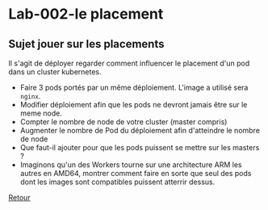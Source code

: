 # Lab-002-le placement 
## Sujet jouer sur les placements
Il s'agit de déployer regarder comment influencer le placement d'un pod dans un cluster kubernetes.
- Faire 3 pods portés par un même déploiement. L'image a utilisé sera `nginx`.
- Modifier déploiement afin que les pods ne devront jamais être sur le meme node.
- Compter le nombre de node de votre cluster (master compris)
- Augmenter le nombre de Pod du déploiement afin d'atteindre le nombre de node
- Que faut-il ajouter pour que les pods puissent se mettre sur les masters ?
- Imaginons qu'un des Workers tourne sur une architecture ARM les autres en AMD64, montrer comment faire en sorte que seul des pods dont les images sont compatibles puissent atterrir dessus.



[Retour](https://obeyler.github.io/Formation-K8S/)
